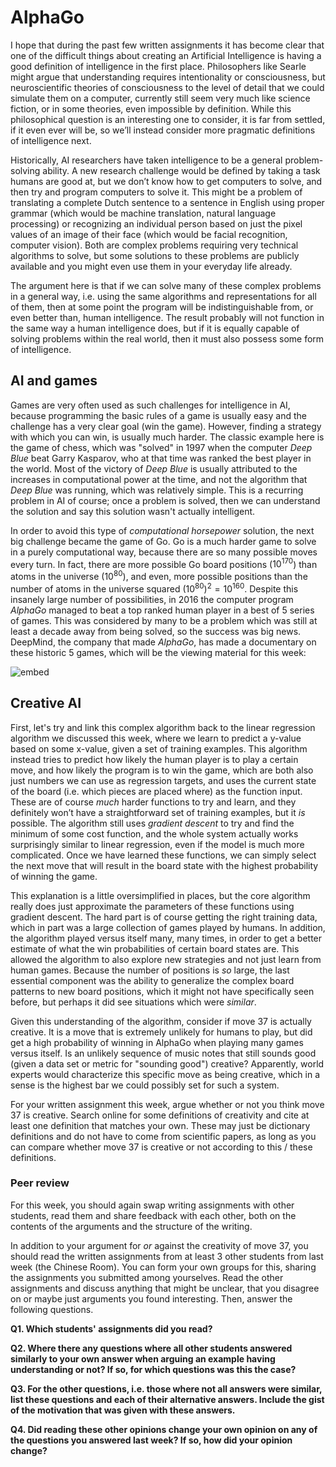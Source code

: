 # AlphaGo

I hope that during the past few written assignments it has become clear that
one of the difficult things about creating an Artificial Intelligence is having
a good definition of intelligence in the first place. Philosophers like Searle
might argue that understanding requires intentionality or consciousness, but
neuroscientific theories of consciousness to the level of detail that we could
simulate them on a computer, currently still seem very much like science
fiction, or in some theories, even impossible by definition. While this
philosophical question is an interesting one to consider, it is far from
settled, if it even ever will be, so we’ll instead consider more pragmatic
definitions of intelligence next.

Historically, AI researchers have taken intelligence to be a general
problem-solving ability. A new research challenge would be defined by taking a
task humans are good at, but we don’t know how to get computers to solve, and
then try and program computers to solve it. This might be a problem of
translating a complete Dutch sentence to a sentence in English using proper
grammar (which would be machine translation, natural language processing) or
recognizing an individual person based on just the pixel values of an image
of their face (which would be facial recognition, computer vision). Both are
complex problems requiring very technical algorithms to solve, but some
solutions to these problems are publicly available and you might even use them
in your everyday life already.

The argument here is that if we can solve many of these complex problems in a
general way, i.e. using the same algorithms and representations for all of
them, then at some point the program will be indistinguishable from, or even
better than, human intelligence. The result probably will not function in the
same way a human intelligence does, but if it is equally capable of solving
problems within the real world, then it must also possess some form of
intelligence.

## AI and games

Games are very often used as such challenges for intelligence in AI, because
programming the basic rules of a game is usually easy and the challenge has a
very clear goal (win the game). However, finding a strategy with which you can
win, is usually much harder. The classic example here is the game of chess,
which was "solved" in 1997 when the computer *Deep Blue* beat Garry Kasparov,
who at that time was ranked the best player in the world. Most of the
victory of *Deep Blue* is usually attributed to the increases in computational
power at the time, and not the algorithm that *Deep Blue* was running, which
was relatively simple. This is a recurring problem in AI of course; once a
problem is solved, then we can understand the solution and say this solution
wasn't actually intelligent.

In order to avoid this type of *computational horsepower* solution, the next
big challenge became the game of Go. Go is a much harder game to solve in a
purely computational way, because there are so many possible moves every turn.
In fact, there are more possible Go board positions ($10^{170}$) than atoms in
the universe ($10^{80}$), and even, more possible positions than the number of
atoms in the universe squared $(10^{80})^2 = 10^{160}$. Despite this insanely
large number of possibilities, in 2016 the computer program *AlphaGo* managed
to beat a top ranked human player in a best of 5 series of games. This was
considered by many to be a problem which was still at least a decade away from
being solved, so the success was big news. DeepMind, the company that made
*AlphaGo*, has made a documentary on these historic 5 games, which will be the
viewing material for this week:

![embed](https://www.youtube.com/embed/WXuK6gekU1Y)

## Creative AI

First, let's try and link this complex algorithm back to the linear regression
algorithm we discussed this week, where we learn to predict a y-value based on
some x-value, given a set of training examples. This algorithm instead tries to
predict how likely the human player is to play a certain move, and how likely
the program is to win the game, which are both also just numbers we can use as
regression targets, and uses the current state of the board (i.e. which pieces
are placed where) as the function input. These are of course *much* harder
functions to try and learn, and they definitely won’t have a straightforward
set of training examples, but it *is* possible. The algorithm still uses
*gradient descent* to try and find the minimum of some cost function, and the
whole system actually works surprisingly similar to linear regression, even if
the model is much more complicated. Once we have learned these functions, we
can simply select the next move that will result in the board state with the
highest probability of winning the game.

This explanation is a little oversimplified in places, but the core algorithm
really does just approximate the parameters of these functions using gradient
descent. The hard part is of course getting the right training data, which in
part was a large collection of games played by humans. In addition, the
algorithm played versus itself many, many times, in order to get a better
estimate of what the win probabilities of certain board states are. This
allowed the algorithm to also explore new strategies and not just learn from
human games.  Because the number of positions is *so* large, the last essential
component was the ability to generalize the complex board patterns to new board
positions, which it might not have specifically seen before, but perhaps it did
see situations which were *similar*.

Given this understanding of the algorithm, consider if move 37 is actually
creative. It is a move that is extremely unlikely for humans to play, but did
get a high probability of winning in AlphaGo when playing many games versus
itself. Is an unlikely sequence of music notes that still sounds good (given a
data set or metric for "sounding good") creative? Apparently, world experts
would characterize this specific move as being creative, which in a sense is
the highest bar we could possibly set for such a system.

For your written assignment this week, argue whether or not you think move 37
is creative. Search online for some definitions of creativity and cite at least
one definition that matches your own. These may just be dictionary definitions
and do not have to come from scientific papers, as long as you can compare
whether move 37 is creative or not according to this / these definitions.

### Peer review

For this week, you should again swap writing assignments with other students,
read them and share feedback with each other, both on the contents of the
arguments and the structure of the writing.

In addition to your argument for *or* against the creativity of move 37, you
should read the written assignments from at least 3 other students from last
week (the Chinese Room). You can form your own groups for this, sharing the
assignments you submitted among yourselves. Read the other assignments and
discuss anything that might be unclear, that you disagree on or maybe just
arguments you found interesting. Then, answer the following questions.

**Q1. Which students' assignments did you read?**

**Q2. Where there any questions where all other students answered similarly to
your own answer when arguing an example having understanding or not?  If so,
for which questions was this the case?**

**Q3. For the other questions, i.e. those where not all answers were similar,
list these questions and each of their alternative answers. Include the gist of
the motivation that was given with these answers.**

**Q4. Did reading these other opinions change your own opinion on any of the
questions you answered last week? If so, how did your opinion change?**

